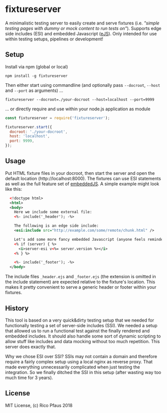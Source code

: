 # fixtureserver
A minimalistic testing server to easily create and serve fixtures (i.e. _"simple testing pages with dummy or mock content to run tests on"_). Supports edge side includes (ESI) and embedded Javascript ([eJS](http://ejs.co)). Only intended for use within testing setups, pipelines or development!

## Setup
Install via npm (global or local)

    npm install -g fixtureserver

Then either start using commandline (and optionally pass `--docroot`, `--host` and `--port` as arguments) ...

    fixtureserver --docroot=./your-docroot --host=localhost --port=9999

... or directly require and use within your node.js application as module

```javascript
const fixtureserver = require('fixtureserver');

fixtureserver.start({
  docroot: './your-docroot',
  host: 'localhost',
  port: 9999,
});
```


## Usage
Put HTML fixture files in your docroot, then start the server and open the default location (http://localhost:8000). The fixtures can use ESI statements as well as the full feature set of [embeddedJS](http://ejs.co). A simple example might look like this:

```xml
  <!doctype html>
  <html>
  <body>
    Here we include some external file:
    <%- include('_header'); -%>

    The following is an edge side include:
    <esi:include src="http://example.com/some/remote/chunk.html" />

    Let's add some more fancy embedded Javascript (anyone feels reminded of PHP? ;) ..):
    <% if (server) { %>
      <i>server-esi v<%= server.version %></i>
    <% } %>

    <%- include('_footer'); -%>
  </body>
  ```

The include files `_header.ejs` and `_footer.ejs` (the extension is omitted in the include statement) are expected relative to the fixture's location. This makes it pretty convenient to serve a generic header or footer within your fixtures.


## History
This tool is based on a very quick&dirty testing setup that we needed for functionally testing a set of server-side includes (SSI). We needed a setup that allowed us to run a functional test against the finally rendered and embedded includes. It should also handle some sort of dynamic scripting to allow stuff like includes and data mocking without too much repetition. This server does exactly that.

Why we chose ESI over SSI? SSIs may not contain a domain and therefore require a fairly complex setup using a local nginx as reverse proxy. That made everything unnecessarily complicated when just testing the integration. So we finally ditched the SSI in this setup (after wasting way too much time for 3 years).


## License
MIT License, (c) Rico Pfaus 2018